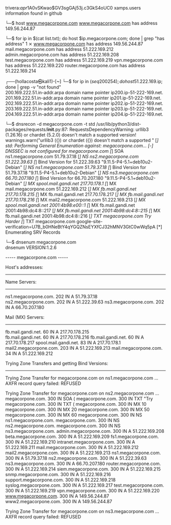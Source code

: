
trivera:$apr1$A0vSKwao$GV3sgGAj53j.c3GkS4oUC0
xamps.users information found in github

└─$ host www.megacorpone.com
www.megacorpone.com has address 149.56.244.87

└─$ for ip in $(cat list.txt); do host $ip.megacorpone.com; done | grep "has address"                                         1 ⨯
www.megacorpone.com has address 149.56.244.87
mail.megacorpone.com has address 51.222.169.212
admin.megacorpone.com has address 51.222.169.208
test.megacorpone.com has address 51.222.169.219
vpn.megacorpone.com has address 51.222.169.220
router.megacorpone.com has address 51.222.169.214

┌──(hollacosta㉿kali1)-[~]
└─$ for ip in $(seq 200 254); do host 51.222.169.$ip; done | grep -v "not found"     
200.169.222.51.in-addr.arpa domain name pointer ip200.ip-51-222-169.net.
201.169.222.51.in-addr.arpa domain name pointer ip201.ip-51-222-169.net.
202.169.222.51.in-addr.arpa domain name pointer ip202.ip-51-222-169.net.
203.169.222.51.in-addr.arpa domain name pointer ip203.ip-51-222-169.net.
204.169.222.51.in-addr.arpa domain name pointer ip204.ip-51-222-169.net.

└─$ dnsrecon -d megacorpone.com -t std
/usr/lib/python3/dist-packages/requests/__init__.py:87: RequestsDependencyWarning: urllib3 (1.26.16) or chardet (5.2.0) doesn't match a supported version!
  warnings.warn("urllib3 ({}) or chardet ({}) doesn't match a supported "
[*] std: Performing General Enumeration against: megacorpone.com...
[-] DNSSEC is not configured for megacorpone.com
[*]      SOA ns1.megacorpone.com 51.79.37.18
[*]      NS ns2.megacorpone.com 51.222.39.63
[*]      Bind Version for 51.222.39.63 "9.11.5-P4-5.1+deb10u2-Debian"
[*]      NS ns1.megacorpone.com 51.79.37.18
[*]      Bind Version for 51.79.37.18 "9.11.5-P4-5.1+deb10u2-Debian"
[*]      NS ns3.megacorpone.com 66.70.207.180
[*]      Bind Version for 66.70.207.180 "9.11.5-P4-5.1+deb10u2-Debian"
[*]      MX spool.mail.gandi.net 217.70.178.1
[*]      MX mail.megacorpone.com 51.222.169.212
[*]      MX fb.mail.gandi.net 217.70.178.215
[*]      MX fb.mail.gandi.net 217.70.178.217
[*]      MX fb.mail.gandi.net 217.70.178.216
[*]      MX mail2.megacorpone.com 51.222.169.213
[*]      MX spool.mail.gandi.net 2001:4b98:e00::1
[*]      MX fb.mail.gandi.net 2001:4b98:dc4:8::217
[*]      MX fb.mail.gandi.net 2001:4b98:dc4:8::215
[*]      MX fb.mail.gandi.net 2001:4b98:dc4:8::216
[*]      TXT megacorpone.com Try Harder
[*]      TXT megacorpone.com google-site-verification=U7B_b0HNeBtY4qYGQZNsEYXfCJ32hMNV3GtC0wWq5pA
[*] Enumerating SRV Records

└─$ dnsenum megacorpone.com           
dnsenum VERSION:1.2.6

-----   megacorpone.com   -----                                                                                                   
                                                                                                                                  
                                                                                                                                  
Host's addresses:                                                                                                                 
__________________                                                                                                                
                                                                                                                                  
                                                                                                                                  
                                                                                                                                  
Name Servers:                                                                                                                     
______________                                                                                                                    
                                                                                                                                  
ns1.megacorpone.com.                     202      IN    A        51.79.37.18                                                      
ns2.megacorpone.com.                     202      IN    A        51.222.39.63
ns3.megacorpone.com.                     202      IN    A        66.70.207.180

                                                                                                                                  
Mail (MX) Servers:                                                                                                                
___________________                                                                                                               
                                                                                                                                  
fb.mail.gandi.net.                       60       IN    A        217.70.178.215                                                   
fb.mail.gandi.net.                       60       IN    A        217.70.178.216
fb.mail.gandi.net.                       60       IN    A        217.70.178.217
spool.mail.gandi.net.                    83       IN    A        217.70.178.1
mail2.megacorpone.com.                   203      IN    A        51.222.169.213
mail.megacorpone.com.                    34       IN    A        51.222.169.212

                                                                                                                                  
Trying Zone Transfers and getting Bind Versions:                                                                                  
_________________________________________________                                                                                 
                                                                                                                                  
                                                                                                                                  
Trying Zone Transfer for megacorpone.com on ns1.megacorpone.com ... 
AXFR record query failed: REFUSED

Trying Zone Transfer for megacorpone.com on ns2.megacorpone.com ... 
megacorpone.com.                         300      IN    SOA               (
megacorpone.com.                         300      IN    TXT            "Try
megacorpone.com.                         300      IN    TXT               (
megacorpone.com.                         300      IN    MX               10
megacorpone.com.                         300      IN    MX               20
megacorpone.com.                         300      IN    MX               50
megacorpone.com.                         300      IN    MX               60
megacorpone.com.                         300      IN    NS       ns1.megacorpone.com.
megacorpone.com.                         300      IN    NS       ns2.megacorpone.com.
megacorpone.com.                         300      IN    NS       ns3.megacorpone.com.
admin.megacorpone.com.                   300      IN    A        51.222.169.208
beta.megacorpone.com.                    300      IN    A        51.222.169.209
fs1.megacorpone.com.                     300      IN    A        51.222.169.210
intranet.megacorpone.com.                300      IN    A        51.222.169.211
mail.megacorpone.com.                    300      IN    A        51.222.169.212
mail2.megacorpone.com.                   300      IN    A        51.222.169.213
ns1.megacorpone.com.                     300      IN    A        51.79.37.18
ns2.megacorpone.com.                     300      IN    A        51.222.39.63
ns3.megacorpone.com.                     300      IN    A        66.70.207.180
router.megacorpone.com.                  300      IN    A        51.222.169.214
siem.megacorpone.com.                    300      IN    A        51.222.169.215
snmp.megacorpone.com.                    300      IN    A        51.222.169.216
support.megacorpone.com.                 300      IN    A        51.222.169.218
syslog.megacorpone.com.                  300      IN    A        51.222.169.217
test.megacorpone.com.                    300      IN    A        51.222.169.219
vpn.megacorpone.com.                     300      IN    A        51.222.169.220
www.megacorpone.com.                     300      IN    A        149.56.244.87
www2.megacorpone.com.                    300      IN    A        149.56.244.87

Trying Zone Transfer for megacorpone.com on ns3.megacorpone.com ... 
AXFR record query failed: REFUSED





